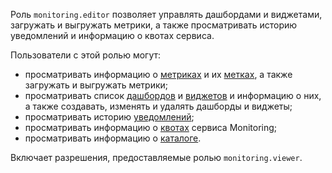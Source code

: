 Роль `monitoring.editor` позволяет управлять дашбордами и виджетами, загружать и выгружать метрики, а также просматривать историю уведомлений и информацию о квотах сервиса.

Пользователи с этой ролью могут:
* просматривать информацию о [метриках](../../monitoring/concepts/data-model.md#metric) и их [метках](../../monitoring/concepts/data-model.md#label), а также загружать и выгружать метрики;
* просматривать список [дашбордов](../../monitoring/concepts/visualization/dashboard.md) и [виджетов](../../monitoring/concepts/visualization/widget.md) и информацию о них, а также создавать, изменять и удалять дашборды и виджеты;
* просматривать историю [уведомлений](../../monitoring/concepts/alerting/notification-channel.md);
* просматривать информацию о [квотах](../../monitoring/concepts/limits.md#monitoring-quotas) сервиса Monitoring;
* просматривать информацию о [каталоге](../../resource-manager/concepts/resources-hierarchy.md#folder).

Включает разрешения, предоставляемые ролью `monitoring.viewer`.